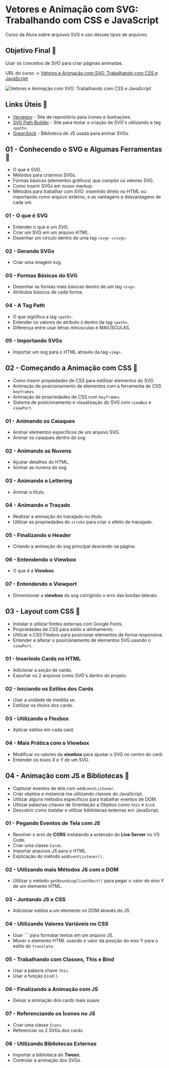 # Vetores e Animação com SVG: Trabalhando com CSS e JavaScript

Curso da Alura sobre arquivos SVG e uso desses tipos de arquivos.

## Objetivo Final &#x1F3AF;

Usar os conceitos de SVG para criar páginas animadas.

URL do curso -> [Vetores e Animação com SVG: Trabalhando com CSS e JavaScript](https://cursos.alura.com.br/course/svg-css-animacao)

![Vetores e Animação com SVG: Trabalhando com CSS e JavaScript](https://www.alura.com.br/assets/api/share/curso-svg-css-animacao.png)

## Links Úteis &#x1F517;
* [Vecteezy](https://www.vecteezy.com/) - Site de repositório para ícones e ilustrações.
* [SVG Path Builder](https://codepen.io/anthonydugois/pen/mewdyZ?editors=0010) - Site para testar a criação de SVG's utilizando a tag `<path>`.
* [GreenSock](https://greensock.com/) - Biblioteca de JS usada para animar SVGs.

## 01 - Conhecendo o SVG e Algumas Ferramentas &#x1F516;
* O que é SVG.
* Métodos para criarmos SVGs.
* Formas básicas (elementos gráficos) que compõe os vetores SVG.
* Como inserir SVGs em nosso markup.
* Métodos para trabalhar com SVG: inserindo direto no HTML ou importando como arquivo externo, e as vantagens e desvantagens de cada um.

### 01 - O que é SVG
* Entender o que e um *SVG*.
* Criar um SVG em um arquivo *HTML*.
* Desenhar um circulo dentro de uma tag `<svg> </svg>`.

### 02 - Gerando SVGs
* Criar uma imagem svg.

### 03 - Formas Básicas do SVG
* Desenhar as formas mais básicas dentro de um tag `<svg>`.
* Atributos básicos de cada forma.

### 04 - A Tag Path
* O que significa a tag `<path>`.
* Entender os valores do atributo `d` dentro da tag `<path>`.
* Diferença entre usar letras minúsculas e MAIÚSCULAS.

### 05 - Importando SVGs
* Importar um svg para o HTML através da tag `<img>`.

## 02 - Começando a Animação com CSS &#x1F516;
* Como inserir propiedades de CSS para estilizar elementos do SVG.
* Animação de posicionamento de elementos com a ferramenta de CSS `keyframes`.
* Animação de propriedades de CSS com `keyframes`.
* Sistema de posicionamento e visualização do SVG com `viewBox` e `viewPort`.

### 01 - Animando os Caiaques
* Animar elementos específicos de um arquivo SVG.
* Animar os caiaques dentro do svg.

### 02 - Animando as Nuvens
* Ajustar detalhes do HTML.
* Animar as nuvens do svg.

### 03 - Animando o Lettering
* Animar o título.

### 04 - Animando o Traçado
* Realizar a animação do tracejado no título.
* Utilizar as propriedades do `stroke` para criar o efeito de tracejado.

### 05 - Finalizando o Header
* Criando a animação do svg principal descendo na página.

### 06 - Entendendo o Viewbox
* O que é a **Viewbox**.

### 07 - Entendendo o Viewport
* Dimensionar a **viewbox** do svg corrigindo o erro das bordas laterais.

## 03 - Layout com CSS &#x1F516;
* Instalar e utilizar fontes externas com Google Fonts.
* Propriedades de CSS para estilo e alinhamento.
* Utilizar o CSS Flexbox para posicionar elementos de forma responsiva.
* Entender e alterar o posicionamento de elementos SVG usando o `viewPort`.

### 01 - Inserindo Cards no HTML
* Adicionar a seção de cards.
* Exportar os 2 arquivos como SVG's dentro do projeto.

### 02 - Iniciando os Estilos dos Cards
* Usar a unidade de medida `em`.
* Estilizar os títulos dos cards.

### 03 - Utilizando o Flexbox
* Aplicar estilos em cada card.

### 04 - Mais Prática com o Viewbox
* Modificar os valores da **viewbox** para ajustar o SVG no centro do card.
* Entender os eixos *X* e *Y* de um SVG.

## 04 - Animação com JS e Bibliotecas &#x1F516;
* Capturar eventos de tela com `addEventListener`.
* Criar objetos e instanciá-los utilizando classes do JavaScript.
* Utilizar alguns métodos específicos para trabalhar eventos de DOM.
* Utilizar palavras-chaves de Orientação a Objetos como `this` e `bind`.
* Descobrir como instalar e utilizar bibliotecas externas em JavaScript.

### 01 - Pegando Eventos de Tela com JS
* Resolver o erro de **CORS** instalando a extensão do **Live Server** no VS Code.
* Criar uma classe `Cards`.
* Importar arquivos JS para o HTML.
* Explicação do método `addEventListener()`.

### 02 - Utilizando mais Métodos JS com o DOM
* Utilizar o método `getBoundingClientRect()` para pegar o valor do eixo Y de um elemento HTML.

### 03 - Juntando JS e CSS
* Adicionar estilos a um elemento no DOM através do JS.

### 04 - Utilizando Valores Variáveis no CSS
* Usar `\`` para formatar textos em um arquivo JS.
* Mover o elemento HTML usando o valor da posição do eixo Y para o estilo do `translate`.

### 05 - Trabalhando com Classes, This e Bind
* Usar a palavra chave `this`.
* Usar a função `bind()`.

### 06 - Finalizando a Animação com JS
* Deixar a animação dos cards mais suave.

### 07 - Referenciando os Ícones no JS
* Criar uma classe `Icons`.
* Referenciar os 2 SVGs dos cards.

### 08 - Utilizando Bibliotecas Externas
* Importar a biblioteca do **Tween**.
* Controlar a animação dos SVGs.